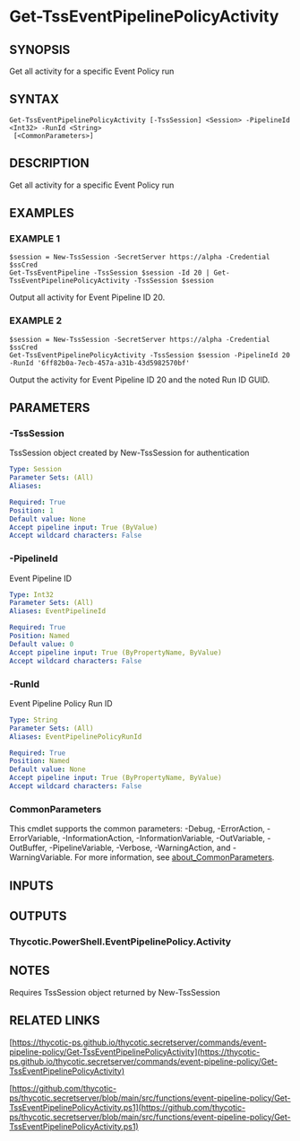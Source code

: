 # Get-TssEventPipelinePolicyActivity

## SYNOPSIS
Get all activity for a specific Event Policy run

## SYNTAX

```
Get-TssEventPipelinePolicyActivity [-TssSession] <Session> -PipelineId <Int32> -RunId <String>
 [<CommonParameters>]
```

## DESCRIPTION
Get all activity for a specific Event Policy run

## EXAMPLES

### EXAMPLE 1
```
$session = New-TssSession -SecretServer https://alpha -Credential $ssCred
Get-TssEventPipeline -TssSession $session -Id 20 | Get-TssEventPipelinePolicyActivity -TssSession $session
```

Output all activity for Event Pipeline ID 20.

### EXAMPLE 2
```
$session = New-TssSession -SecretServer https://alpha -Credential $ssCred
Get-TssEventPipelinePolicyActivity -TssSession $session -PipelineId 20 -RunId '6ff82b0a-7ecb-457a-a31b-43d5982570bf'
```

Output the activity for Event Pipeline ID 20 and the noted Run ID GUID.

## PARAMETERS

### -TssSession
TssSession object created by New-TssSession for authentication

```yaml
Type: Session
Parameter Sets: (All)
Aliases:

Required: True
Position: 1
Default value: None
Accept pipeline input: True (ByValue)
Accept wildcard characters: False
```

### -PipelineId
Event Pipeline ID

```yaml
Type: Int32
Parameter Sets: (All)
Aliases: EventPipelineId

Required: True
Position: Named
Default value: 0
Accept pipeline input: True (ByPropertyName, ByValue)
Accept wildcard characters: False
```

### -RunId
Event Pipeline Policy Run ID

```yaml
Type: String
Parameter Sets: (All)
Aliases: EventPipelinePolicyRunId

Required: True
Position: Named
Default value: None
Accept pipeline input: True (ByPropertyName, ByValue)
Accept wildcard characters: False
```

### CommonParameters
This cmdlet supports the common parameters: -Debug, -ErrorAction, -ErrorVariable, -InformationAction, -InformationVariable, -OutVariable, -OutBuffer, -PipelineVariable, -Verbose, -WarningAction, and -WarningVariable. For more information, see [about_CommonParameters](http://go.microsoft.com/fwlink/?LinkID=113216).

## INPUTS

## OUTPUTS

### Thycotic.PowerShell.EventPipelinePolicy.Activity
## NOTES
Requires TssSession object returned by New-TssSession

## RELATED LINKS

[https://thycotic-ps.github.io/thycotic.secretserver/commands/event-pipeline-policy/Get-TssEventPipelinePolicyActivity](https://thycotic-ps.github.io/thycotic.secretserver/commands/event-pipeline-policy/Get-TssEventPipelinePolicyActivity)

[https://github.com/thycotic-ps/thycotic.secretserver/blob/main/src/functions/event-pipeline-policy/Get-TssEventPipelinePolicyActivity.ps1](https://github.com/thycotic-ps/thycotic.secretserver/blob/main/src/functions/event-pipeline-policy/Get-TssEventPipelinePolicyActivity.ps1)

